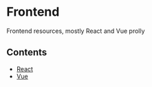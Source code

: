# Frontend
Frontend resources, mostly React and Vue prolly

## Contents
* [React](./React)
* [Vue](./Vue)
